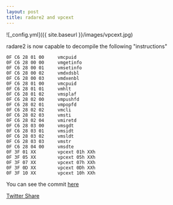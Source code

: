 ```yaml
---
layout: post
title: radare2 and vpcext
---
```


![_config.yml]({{ site.baseurl }}/images/vpcext.jpg)


radare2 is now capable to decompile the following "instructions"

```
0F C6 28 01 00     vmcpuid
0F C6 28 00 00     vmgetinfo
0F C6 28 00 01     vmsetinfo
0F C6 28 00 02     vmdxdsbl
0F C6 28 00 03     vmdxenbl
0F C6 28 01 00     vmcpuid
0F C6 28 01 01     vmhlt
0F C6 28 01 02     vmsplaf
0F C6 28 02 00     vmpushfd
0F C6 28 02 01     vmpopfd
0F C6 28 02 02     vmcli
0F C6 28 02 03     vmsti
0F C6 28 02 04     vmiretd
0F C6 28 03 00     vmsgdt
0F C6 28 03 01     vmsidt
0F C6 28 03 02     vmsldt
0F C6 28 03 03     vmstr
0F C6 28 04 00     vmsdte
0F 3F 01 XX        vpcext 01h XXh
0F 3F 05 XX        vpcext 05h XXh
0F 3F 07 XX        vpcext 07h XXh
0F 3F 0D XX        vpcext 0Dh XXh
0F 3F 10 XX        vpcext 10h XXh
```

You can see the commit [here](https://github.com/radare/radare2/pull/9350)

[Twitter Share](https://twitter.com/Der0ad/status/961750815915393024)